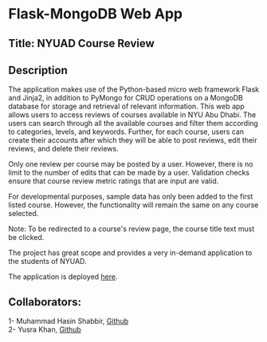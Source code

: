 # Flask-MongoDB Web App

## Title: NYUAD Course Review

## Description
The application makes use of the Python-based micro web framework Flask and Jinja2, in addition to PyMongo for CRUD operations on a MongoDB database for storage and retrieval of relevant information. This web app allows users to access reviews of courses available in NYU Abu Dhabi. The users can search through all the available courses and filter them according to categories, levels, and keywords.
Further, for each course, users can create their accounts after which they will be able to post reviews, edit their reviews, and delete their reviews.

Only one review per course may be posted by a user. However, there is no limit to the number of edits that can be made by a user. Validation checks ensure that course review metric ratings that are input are valid.

For developmental purposes, sample data has only been added to the first listed course. However, the functionality will remain the same on any course selected.

Note: To be redirected to a course's review page, the course title text must be clicked.


The project has great scope and provides a very in-demand application to the students of NYUAD.

The application is deployed [here](https://i6.cims.nyu.edu/~mhs581/web-app-do-chussar/flask.cgi/).

## Collaborators:
1- Muhammad Hasin Shabbir, [Github](https://github.com/hasin-shabbir/)
<br>
2- Yusra Khan, [Github](https://github.com/yusra-khan)

